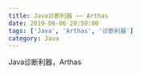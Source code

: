 ```yaml
---
title: Java诊断利器 —— Arthas
date: 2019-06-06 20:59:00
tags: ['Java', 'Arthas', '诊断利器']
category: Java
---
```


Java诊断利器，Arthas
